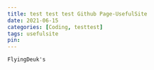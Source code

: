 ```yaml
---
title: test test test Github Page-UsefulSite
date: 2021-06-15
categories: [Coding, testtest]
tags: usefulsite
pin:
---
```


`FlyingDeuk's`
>
